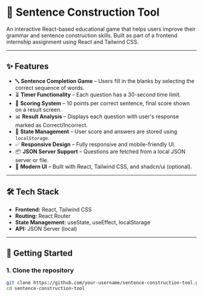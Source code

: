 # 🧠 Sentence Construction Tool

An interactive React-based educational game that helps users improve their grammar and sentence construction skills. Built as part of a frontend internship assignment using React and Tailwind CSS.

---

## ✨ Features

- 🔤 **Sentence Completion Game** – Users fill in the blanks by selecting the correct sequence of words.
- ⏳ **Timer Functionality** – Each question has a 30-second time limit.
- 🎯 **Scoring System** – 10 points per correct sentence, final score shown on a result screen.
- 📊 **Result Analysis** – Displays each question with user's response marked as Correct/Incorrect.
- 🔁 **State Management** – User score and answers are stored using `localStorage`.
- ✅ **Responsive Design** – Fully responsive and mobile-friendly UI.
- 📦 **JSON Server Support** – Questions are fetched from a local JSON server or file.
- 💅 **Modern UI** – Built with React, Tailwind CSS, and shadcn/ui (optional).



---

## 🛠 Tech Stack

- **Frontend:** React, Tailwind CSS
- **Routing:** React Router
- **State Management:** useState, useEffect, localStorage
- **API:** JSON Server (local)

---

## 🚀 Getting Started

### 1. Clone the repository
```bash
git clone https://github.com/your-username/sentence-construction-tool.git
cd sentence-construction-tool
